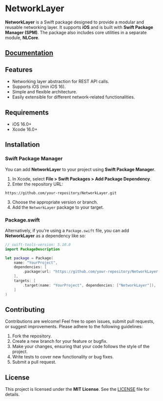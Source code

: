 # NetworkLayer

**NetworkLayer** is a Swift package designed to provide a modular and reusable networking layer. It supports **iOS** and is built with **Swift Package Manager (SPM)**. The package also includes core utilities in a separate module, **NLCore**.
## [Documentation](https://deepwiki.com/AlexApostolSource/NetworkLayer)
## Features

- Networking layer abstraction for REST API calls.
- Supports iOS (min iOS 16).
- Simple and flexible architecture.
- Easily extensible for different network-related functionalities.

## Requirements

- iOS 16.0+
- Xcode 16.0+

## Installation

### Swift Package Manager

You can add **NetworkLayer** to your project using **Swift Package Manager**.

1. In Xcode, select **File > Swift Packages > Add Package Dependency**.
2. Enter the repository URL:

```
https://github.com/your-repository/NetworkLayer.git
```

3. Choose the appropriate version or branch.
4. Add the `NetworkLayer` package to your target.

### Package.swift

Alternatively, if you're using a `Package.swift` file, you can add **NetworkLayer** as a dependency like so:

```swift
// swift-tools-version: 5.10.0
import PackageDescription

let package = Package(
    name: "YourProject",
    dependencies: [
        .package(url: "https://github.com/your-repository/NetworkLayer.git", from: "1.0.0"),
    ],
    targets: [
        .target(name: "YourProject", dependencies: ["NetworkLayer"]),
    ]
)
```

## Contributing

Contributions are welcome! Feel free to open issues, submit pull requests, or suggest improvements. Please adhere to the following guidelines:

1. Fork the repository.
2. Create a new branch for your feature or bugfix.
3. Make your changes, ensuring that your code follows the style of the project.
4. Write tests to cover new functionality or bug fixes.
5. Submit a pull request.

## License

This project is licensed under the **MIT License**. See the [LICENSE](LICENSE) file for details.
